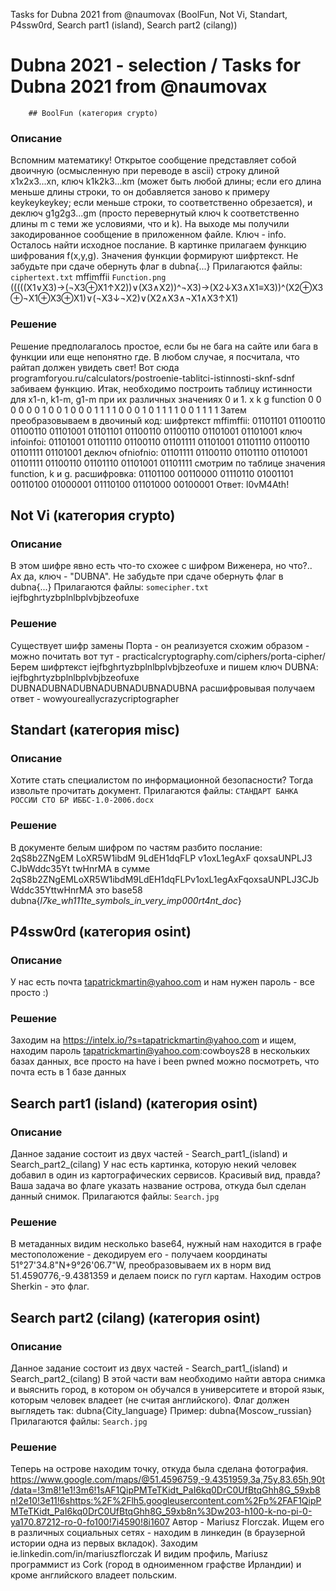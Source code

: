 Tasks for Dubna 2021 from @naumovax (BoolFun, Not Vi, Standart, P4ssw0rd, Search part1 (island), Search part2 (cilang))

# Dubna 2021 - selection / Tasks for Dubna 2021 from @naumovax

        ## BoolFun (категория crypto)

### Описание
Вспомним математику! 
Открытое сообщение представляет собой двоичную (осмысленную при переводе в ascii) строку длиной x1x2x3...xn, ключ k1k2k3...km (может быть любой длины; если его длина меньше длины строки, то он добавляется заново к примеру keykeykeykey; если меньше строки, то соответственно обрезается), и деключ g1g2g3...gm (просто перевернутый ключ k соответственно длины m с теми же условиями, что и k). 
На выходе мы получили закодированное сообщение в приложенном файле. Ключ - info. Осталось найти исходное послание.
В картинке прилагаем функцию шифрования f(x,y,g). Значения функции формируют шифртекст. 
Не забудьте при сдаче обернуть флаг в dubna{...}
Прилагаются файлы: 
`ciphertext.txt` mffimffii
`Function.png`   (((((X1∨X3)→(¬X3⊕X1↑X2))∨(X3∧X2))^¬X3)→(X2↓X3∧X1≡X3))^(X2⊕X3⊕¬X1⊕X3⊕X1)∨(¬X3↓¬X2)∨(X2∧X3∧¬X1∧X3↑X1)

### Решение
Решение предполагалось простое, если бы не бага на сайте или бага в функции или еще непонятно где. В любом случае, я посчитала, что райтап должен увидеть свет!
Вот сюда programforyou.ru/calculators/postroenie-tablitci-istinnosti-sknf-sdnf забиваем функцию.
Итак, необходимо построить таблицу истинности для x1-n, k1-m, g1-m при их различных значениях 0 и 1. 
x	k	g	function
0	0	0	0
0	0	1	0
0	1	0	0
0	1	1	1
1	0	0	0
1	0	1	1
1	1	0	0
1	1	1	1
Затем преобразовываем в двочиный код:
шифртекст mffimffii: 01101101 01100110 01100110 01101001 01101101 01100110 01100110 01101001 01101001
ключ      infoinfoi: 01101001 01101110 01100110 01101111 01101001 01101110 01100110 01101111 01101001
деключ    ofniofnio: 01101111 01100110 01101110 01101001 01101111 01100110 01101110 01101001 01101111
смотрим по таблице значения function, k и g.
расшифровка:         01101100 00110000 01110110 01001101 00110100 01000001 01110100 01101000 00100001 
Ответ: l0vM4Ath!

##                                                      Not Vi (категория crypto)

### Описание
В этом шифре явно есть что-то схожее с шифром Виженера, но что?..
Ах да, ключ - "DUBNA".
Не забудьте при сдаче обернуть флаг в dubna{...}
Прилагаются файлы: 
`somecipher.txt`  iejfbghrtyzbplnlbplvbjbzeofuxe

### Решение
Существует шифр замены Порта - он реализуется схожим образом - можно почитать вот тут - practicalcryptography.com/ciphers/porta-cipher/
Берем шифртекст iejfbghrtyzbplnlbplvbjbzeofuxe и пишем ключ DUBNA:
iejfbghrtyzbplnlbplvbjbzeofuxe
DUBNADUBNADUBNADUBNADUBNADUBNA
расшифровывая получаем ответ - wowyoureallycrazycriptographer


## Standart (категория misc)

### Описание
Хотите стать специалистом по информационной безопасности? Тогда извольте прочитать документ.
Прилагаются файлы: `СТАНДАРТ БАНКА РОССИИ СТО БР ИББС-1.0-2006.docx`

### Решение
В документе белым шифром по частям разбито послание:
2qS8b2ZNgEM
LoXR5W1ibdM
9LdEH1dqFLP
v1oxL1egAxF
qoxsaUNPLJ3
CJbWddc35Yt
twHnrMA
в сумме 2qS8b2ZNgEMLoXR5W1ibdM9LdEH1dqFLPv1oxL1egAxFqoxsaUNPLJ3CJbWddc35YttwHnrMA
это base58
dubna{_l7ke_wh111te_symbols_in_very_imp000rt4nt_doc_}

## P4ssw0rd (категория osint)

### Описание
У нас есть почта tapatrickmartin@yahoo.com и нам нужен пароль - все просто :)

### Решение
Заходим на https://intelx.io/?s=tapatrickmartin@yahoo.com и ищем, находим пароль tapatrickmartin@yahoo.com:cowboys28 в нескольких базах данных, все просто
на have i been pwned можно посмотреть, что почта есть в 1 базе данных

## Search part1 (island) (категория osint)

### Описание
Данное задание состоит из двух частей - Search_part1_(island) и Search_part2_(cilang)
У нас есть картинка, которую некий человек добавил в один из картографических сервисов. Красивый вид, правда?
Ваша задача во флаге указать название острова, откуда был сделан данный снимок.
Прилагаются файлы: `Search.jpg`

### Решение
В метаданных видим несколько base64, нужный нам находится в графе местоположение - декодируем его - получаем координаты 51°27'34.8"N+9°26'06.7"W, преобразовываем их в норм вид 51.4590776,-9.4381359 и делаем поиск по гугл картам. Находим остров Sherkin - это флаг.

## Search part2 (cilang) (категория osint)

### Описание
Данное задание состоит из двух частей - Search_part1_(island) и Search_part2_(cilang)
В этой части вам необходимо найти автора снимка и выяснить город, в котором он обучался в университете и второй язык, которым человек владеет (не считая английского).
Флаг должен выглядеть так: dubna{City_language}
Пример: dubna{Moscow_russian}
Прилагаются файлы: `Search.jpg`

### Решение
Теперь на острове находим точку, откуда была сделана фотография.
https://www.google.com/maps/@51.4596759,-9.4351959,3a,75y,83.65h,90t/data=!3m8!1e1!3m6!1sAF1QipPMTeTKidt_PaI6kq0DrC0UfBtqGhh8G_59xb8n!2e10!3e11!6shttps:%2F%2Flh5.googleusercontent.com%2Fp%2FAF1QipPMTeTKidt_PaI6kq0DrC0UfBtqGhh8G_59xb8n%3Dw203-h100-k-no-pi-0-ya170.87212-ro-0-fo100!7i4590!8i1607
Автор - Mariusz Florczak. Ищем его в различных социальных сетях - находим в линкедин (в браузерной истории одна из первых вкладок).
Заходим ie.linkedin.com/in/mariuszflorczak
И видим профиль, Mariusz программист из Cork (город в одноименном графстве Ирландии) и кроме английского владеет польским.


